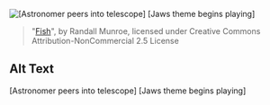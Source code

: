 ![\[Astronomer peers into telescope\] [Jaws theme begins playing]](https://imgs.xkcd.com/comics/fish.png)
> "[Fish](https://xkcd.com/1377/)", by Randall Munroe, licensed under Creative Commons Attribution-NonCommercial 2.5 License

## Alt Text
\[Astronomer peers into telescope\] [Jaws theme begins playing]
